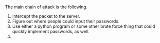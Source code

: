 The main chain of attack is the following.

1. Intercept the packet to the server.
2. Figure out where people could input their passwords.
3. Use either a python program or some other brute force thing that could quickly implement passwords, as well.
4. 
